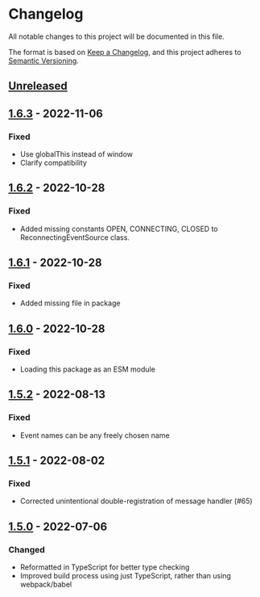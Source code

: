 # Changelog
All notable changes to this project will be documented in this file.

The format is based on [Keep a Changelog](https://keepachangelog.com/en/1.0.0/),
and this project adheres to [Semantic Versioning](https://semver.org/spec/v2.0.0.html).

## [Unreleased]

## [1.6.3] - 2022-11-06
### Fixed
- Use globalThis instead of window
- Clarify compatibility

## [1.6.2] - 2022-10-28
### Fixed
- Added missing constants OPEN, CONNECTING, CLOSED to ReconnectingEventSource class.

## [1.6.1] - 2022-10-28
### Fixed
- Added missing file in package

## [1.6.0] - 2022-10-28
### Fixed
- Loading this package as an ESM module

## [1.5.2] - 2022-08-13
### Fixed
- Event names can be any freely chosen name

## [1.5.1] - 2022-08-02
### Fixed
- Corrected unintentional double-registration of message handler (#65)

## [1.5.0] - 2022-07-06
### Changed
- Reformatted in TypeScript for better type checking
- Improved build process using just TypeScript, rather than using webpack/babel 

[Unreleased]: https://github.com/fanout/reconnecting-eventsource/compare/v1.6.3...HEAD
[1.6.3]: https://github.com/fanout/reconnecting-eventsource/compare/v1.6.2...v1.6.3
[1.6.2]: https://github.com/fanout/reconnecting-eventsource/compare/v1.6.1...v1.6.2
[1.6.1]: https://github.com/fanout/reconnecting-eventsource/compare/v1.6.0...v1.6.1
[1.6.0]: https://github.com/fanout/reconnecting-eventsource/compare/v1.5.2...v1.6.0
[1.5.2]: https://github.com/fanout/reconnecting-eventsource/compare/v1.5.1...v1.5.2
[1.5.1]: https://github.com/fanout/reconnecting-eventsource/compare/v1.5.0...v1.5.1
[1.5.0]: https://github.com/fanout/reconnecting-eventsource/releases/tag/v1.5.0

